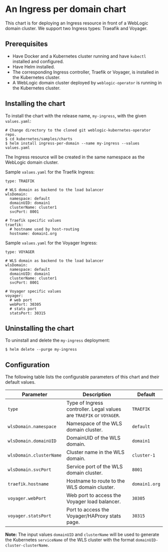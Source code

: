 # An Ingress per domain chart
This chart is for deploying an Ingress resource in front of a WebLogic domain cluster. We support two Ingress types: Traeafik and Voyager.

## Prerequisites
- Have Docker and a Kubernetes cluster running and have `kubectl` installed and configured.
- Have Helm installed.
- The corresponding Ingress controller, Traefik or Voyager, is installed in the Kubernetes cluster.
- A WebLogic domain cluster deployed by `weblogic-operator` is running in the Kubernetes cluster.

## Installing the chart

To install the chart with the release name, `my-ingress`, with the given `values.yaml`:
```
# Change directory to the cloned git weblogic-kubernetes-operator repo.
$ cd kubernetes/samples/charts
$ helm install ingress-per-domain --name my-ingress --values values.yaml
```
The Ingress resource will be created in the same namespace as the WebLogic domain cluster.

Sample `values.yaml` for the Traefik Ingress:
```
type: TRAEFIK

# WLS domain as backend to the load balancer
wlsDomain:
  namespace: default
  domainUID: domain1
  clusterName: cluster1
  svcPort: 8001

# Traefik specific values
traefik:
  # hostname used by host-routing
  hostname: domain1.org
```

Sample `values.yaml` for the Voyager Ingress:
```
type: VOYAGER

# WLS domain as backend to the load balancer
wlsDomain:
  namespace: default
  domainUID: domain1
  clusterName: cluster1  
  svcPort: 8001

# Voyager specific values
voyager:
  # web port
  webPort: 30305
  # stats port
  statsPort: 30315
```
## Uninstalling the chart
To uninstall and delete the `my-ingress` deployment:
```
$ helm delete --purge my-ingress
```
## Configuration
The following table lists the configurable parameters of this chart and their default values.

| Parameter                              | Description                                                                                                                  | Default                                           |
| -------------------------------------- | ---------------------------------------------------------------------------------------------------------------------------- | ------------------------------------------------- |
| `type`                     | Type of Ingress controller. Legal values are `TRAEFIK` or `VOYAGER`.                                                                                            | `TRAEFIK` |
| `wlsDomain.namespace`                     | Namespace of the WLS domain cluster.                                                                                            | `default` |
| `wlsDomain.domainUID`                     | DomainUID of the WLS domain.                                                                                            | `domain1` |
| `wlsDomain.clusterName`                     | Cluster name in the WLS domain.                                                                                            | `cluster-1` |
| `wlsDomain.svcPort`                     | Service port of the WLS domain cluster.                                                                                            | `8001` |
| `traefik.hostname`                     | Hostname to route to the WLS domain cluster.                                                                                            | `domain1.org` |
| `voyager.webPort`                     | Web port to access the Voyager load balancer.                                                                                         | `30305` |
| `voyager.statsPort`                     | Port to access the Voyager/HAProxy stats page.                                                                                            | `30315` |

**Note:** The input values `domainUID` and `clusterName` will be used to generate the Kubernetes `serviceName` of the WLS cluster with the format `domainUID-cluster-clusterName`.
